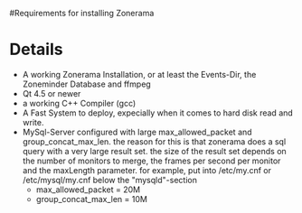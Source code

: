 #Requirements for installing Zonerama

# Details #

  * A working Zonerama Installation, or at least the Events-Dir, the Zoneminder Database and ffmpeg
  * Qt 4.5 or newer
  * a working C++ Compiler (gcc)
  * A Fast System to deploy, expecially when it comes to hard disk read and write.
  * MySql-Server configured with large max\_allowed\_packet and group\_concat\_max\_len. the reason for this is that zonerama does a sql query with a very large result set. the size of the result set depends on the number of monitors to merge, the frames per second per monitor and the maxLength parameter. for example, put into /etc/my.cnf or /etc/mysql/my.cnf below the "mysqld"-section
    * max\_allowed\_packet = 20M
    * group\_concat\_max\_len = 10M